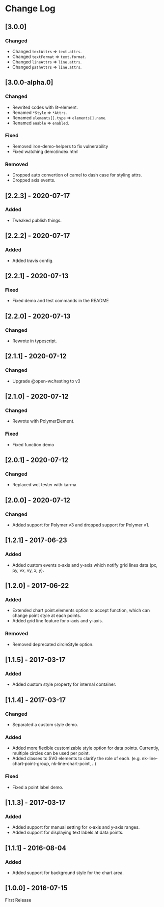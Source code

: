 # Change Log

<!-- ## [X.Y.Z] - YYYY-MM-DD -->
<!-- ## Unreleased -->
<!-- ### Changed -->
<!-- ### Added -->
<!-- ### Fixed -->
<!-- ### Removed -->

## [3.0.0]
### Changed
- Changed `textAttrs` => `text.attrs`.
- Changed `textFormat` => `text.format`.
- Changed `lineAttrs` => `line.attrs`.
- Changed `pathAttrs` => `line.attrs`.

## [3.0.0-alpha.0]
### Changed
- Rewrited codes with lit-element.
- Renamed `*Style` => `*Attrs`.
- Renamed `elements[].type` => `elements[].name`.
- Renamed `enable` => `enabled`.

### Fixed
- Removed iron-demo-helpers to fix vulnerability
- Fixed watching demo/index.html

### Removed
- Dropped auto convertion of camel to dash case for styling attrs.
- Dropped axis events.

## [2.2.3] - 2020-07-17
### Added
- Tweaked publish things.

## [2.2.2] - 2020-07-17
### Added
- Added travis config.

## [2.2.1] - 2020-07-13
### Fixed
- Fixed demo and test commands in the README

## [2.2.0] - 2020-07-13
### Changed
- Rewrote in typescript.

## [2.1.1] - 2020-07-12
### Changed
- Upgrade @open-wc/testing to v3

## [2.1.0] - 2020-07-12
### Changed
- Rewrote with PolymerElement.
### Fixed
- Fixed function demo

## [2.0.1] - 2020-07-12
### Changed
- Replaced wct tester with karma.

## [2.0.0] - 2020-07-12
### Changed
- Added support for Polymer v3 and dropped support for Polymer v1.

## [1.2.1] - 2017-06-23
### Added
- Added custom events x-axis and y-axis which notify grid lines data (px, py, vx, vy, x, y).

## [1.2.0] - 2017-06-22
### Added
- Extended chart point.elements option to accept function, which can change point style at each points.
- Added grid line feature for x-axis and y-axis.
### Removed
- Removed deprecated circleStyle option.

## [1.1.5] - 2017-03-17
### Added
- Added custom style property for internal container.

## [1.1.4] - 2017-03-17
### Changed
- Separated a custom style demo.
### Added
- Added more flexible customizable style option for data points. Currently, multiple circles can be used per point.
- Added classes to SVG elements to clarify the role of each. (e.g. nk-line-chart-point-group, nk-line-chart-point, ..)
### Fixed
- Fixed a point label demo.

## [1.1.3] - 2017-03-17
### Added
- Added support for manual setting for x-axis and y-axis ranges.
- Added support for displaying text labels at data points.

## [1.1.1] - 2016-08-04
### Added
- Added support for background style for the chart area.

## [1.0.0] - 2016-07-15
First Release
